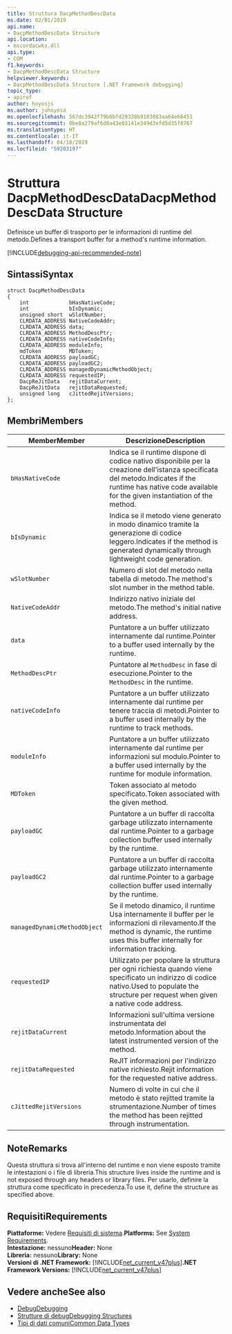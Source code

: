 ```yaml
---
title: Struttura DacpMethodDescData
ms.date: 02/01/2019
api.name:
- DacpMethodDescData Structure
api.location:
- mscordacwks.dll
api.type:
- COM
f1.keywords:
- DacpMethodDescData Structure
helpviewer.keywords:
- DacpMethodDescData Structure [.NET Framework debugging]
topic_type:
- apiref
author: hoyosjs
ms.author: juhoyosa
ms.openlocfilehash: 567dc3942f79b6bfd29338b9103083aa64e66451
ms.sourcegitcommit: 0be8a279af6d8a43e03141e349d3efd5d35f8767
ms.translationtype: HT
ms.contentlocale: it-IT
ms.lasthandoff: 04/18/2019
ms.locfileid: "59203197"
---
```

# <a name="dacpmethoddescdata-structure"></a><span data-ttu-id="1e252-102">Struttura DacpMethodDescData</span><span class="sxs-lookup"><span data-stu-id="1e252-102">DacpMethodDescData Structure</span></span>

<span data-ttu-id="1e252-103">Definisce un buffer di trasporto per le informazioni di runtime del metodo.</span><span class="sxs-lookup"><span data-stu-id="1e252-103">Defines a transport buffer for a method's runtime information.</span></span>

[!INCLUDE[debugging-api-recommended-note](../../../../includes/debugging-api-recommended-note.md)]

## <a name="syntax"></a><span data-ttu-id="1e252-104">Sintassi</span><span class="sxs-lookup"><span data-stu-id="1e252-104">Syntax</span></span>

```
struct DacpMethodDescData
{
    int             bHasNativeCode;
    int             bIsDynamic;
    unsigned short  wSlotNumber;
    CLRDATA_ADDRESS NativeCodeAddr;
    CLRDATA_ADDRESS data;
    CLRDATA_ADDRESS MethodDescPtr;
    CLRDATA_ADDRESS nativeCodeInfo;
    CLRDATA_ADDRESS moduleInfo;
    mdToken         MDToken;
    CLRDATA_ADDRESS payloadGC;
    CLRDATA_ADDRESS payloadGC2;
    CLRDATA_ADDRESS managedDynamicMethodObject;
    CLRDATA_ADDRESS requestedIP;
    DacpReJitData   rejitDataCurrent;
    DacpReJitData   rejitDataRequested;
    unsigned long   cJittedRejitVersions;
};
```

## <a name="members"></a><span data-ttu-id="1e252-105">Membri</span><span class="sxs-lookup"><span data-stu-id="1e252-105">Members</span></span>

| <span data-ttu-id="1e252-106">Member</span><span class="sxs-lookup"><span data-stu-id="1e252-106">Member</span></span>                       | <span data-ttu-id="1e252-107">Descrizione</span><span class="sxs-lookup"><span data-stu-id="1e252-107">Description</span></span>                                                                                     |
| ---------------------------- | ----------------------------------------------------------------------------------------------- |
| `bHasNativeCode`             | <span data-ttu-id="1e252-108">Indica se il runtime dispone di codice nativo disponibile per la creazione dell'istanza specificata del metodo.</span><span class="sxs-lookup"><span data-stu-id="1e252-108">Indicates if the runtime has native code available for the given instantiation of the method.</span></span> |
| `bIsDynamic`                 | <span data-ttu-id="1e252-109">Indica se il metodo viene generato in modo dinamico tramite la generazione di codice leggero.</span><span class="sxs-lookup"><span data-stu-id="1e252-109">Indicates if the method is generated dynamically through lightweight code generation.</span></span>           |
| `wSlotNumber`                | <span data-ttu-id="1e252-110">Numero di slot del metodo nella tabella di metodo.</span><span class="sxs-lookup"><span data-stu-id="1e252-110">The method's slot number in the method table.</span></span>                                                   |
| `NativeCodeAddr`             | <span data-ttu-id="1e252-111">Indirizzo nativo iniziale del metodo.</span><span class="sxs-lookup"><span data-stu-id="1e252-111">The method's initial native address.</span></span>                                                            |
| `data`                       | <span data-ttu-id="1e252-112">Puntatore a un buffer utilizzato internamente dal runtime.</span><span class="sxs-lookup"><span data-stu-id="1e252-112">Pointer to a buffer used internally by the runtime.</span></span>                                             |
| `MethodDescPtr`              | <span data-ttu-id="1e252-113">Puntatore al `MethodDesc` in fase di esecuzione.</span><span class="sxs-lookup"><span data-stu-id="1e252-113">Pointer to the `MethodDesc` in the runtime.</span></span>                                                     |
| `nativeCodeInfo`             | <span data-ttu-id="1e252-114">Puntatore a un buffer utilizzato internamente dal runtime per tenere traccia di metodi.</span><span class="sxs-lookup"><span data-stu-id="1e252-114">Pointer to a buffer used internally by the runtime to track methods.</span></span>                            |
| `moduleInfo`                 | <span data-ttu-id="1e252-115">Puntatore a un buffer utilizzato internamente dal runtime per informazioni sul modulo.</span><span class="sxs-lookup"><span data-stu-id="1e252-115">Pointer to a buffer used internally by the runtime for module information.</span></span>                      |
| `MDToken`                    | <span data-ttu-id="1e252-116">Token associato al metodo specificato.</span><span class="sxs-lookup"><span data-stu-id="1e252-116">Token associated with the given method.</span></span>                                                         |
| `payloadGC`                  | <span data-ttu-id="1e252-117">Puntatore a un buffer di raccolta garbage utilizzato internamente dal runtime.</span><span class="sxs-lookup"><span data-stu-id="1e252-117">Pointer to a garbage collection buffer used internally by the runtime.</span></span>                          |
| `payloadGC2`                 | <span data-ttu-id="1e252-118">Puntatore a un buffer di raccolta garbage utilizzato internamente dal runtime.</span><span class="sxs-lookup"><span data-stu-id="1e252-118">Pointer to a garbage collection buffer used internally by the runtime.</span></span>                          |
| `managedDynamicMethodObject` | <span data-ttu-id="1e252-119">Se il metodo dinamico, il runtime Usa internamente il buffer per le informazioni di rilevamento.</span><span class="sxs-lookup"><span data-stu-id="1e252-119">If the method is dynamic, the runtime uses this buffer internally for information tracking.</span></span>     |
| `requestedIP`                | <span data-ttu-id="1e252-120">Utilizzato per popolare la struttura per ogni richiesta quando viene specificato un indirizzo di codice nativo.</span><span class="sxs-lookup"><span data-stu-id="1e252-120">Used to populate the structure per request when given a native code address.</span></span>                    |
| `rejitDataCurrent`           | <span data-ttu-id="1e252-121">Informazioni sull'ultima versione instrumentata del metodo.</span><span class="sxs-lookup"><span data-stu-id="1e252-121">Information about the latest instrumented version of the method.</span></span>                                   |
| `rejitDataRequested`         | <span data-ttu-id="1e252-122">ReJIT informazioni per l'indirizzo native richiesto.</span><span class="sxs-lookup"><span data-stu-id="1e252-122">Rejit information for the requested native address.</span></span>                                             |
| `cJittedRejitVersions`       | <span data-ttu-id="1e252-123">Numero di volte in cui che il metodo è stato rejitted tramite la strumentazione.</span><span class="sxs-lookup"><span data-stu-id="1e252-123">Number of times the method has been rejitted through instrumentation.</span></span>                           |

## <a name="remarks"></a><span data-ttu-id="1e252-124">Note</span><span class="sxs-lookup"><span data-stu-id="1e252-124">Remarks</span></span>

<span data-ttu-id="1e252-125">Questa struttura si trova all'interno del runtime e non viene esposto tramite le intestazioni o i file di libreria.</span><span class="sxs-lookup"><span data-stu-id="1e252-125">This structure lives inside the runtime and is not exposed through any headers or library files.</span></span> <span data-ttu-id="1e252-126">Per usarlo, definire la struttura come specificato in precedenza.</span><span class="sxs-lookup"><span data-stu-id="1e252-126">To use it, define the structure as specified above.</span></span>

## <a name="requirements"></a><span data-ttu-id="1e252-127">Requisiti</span><span class="sxs-lookup"><span data-stu-id="1e252-127">Requirements</span></span>
<span data-ttu-id="1e252-128">**Piattaforme:** Vedere [Requisiti di sistema](../../../../docs/framework/get-started/system-requirements.md).</span><span class="sxs-lookup"><span data-stu-id="1e252-128">**Platforms:** See [System Requirements](../../../../docs/framework/get-started/system-requirements.md).</span></span>  
<span data-ttu-id="1e252-129">**Intestazione:** nessuno</span><span class="sxs-lookup"><span data-stu-id="1e252-129">**Header:** None</span></span>  
<span data-ttu-id="1e252-130">**Libreria:** nessuno</span><span class="sxs-lookup"><span data-stu-id="1e252-130">**Library:** None</span></span>  
<span data-ttu-id="1e252-131">**Versioni di .NET Framework:** [!INCLUDE[net_current_v47plus](../../../../includes/net-current-v47plus.md)]</span><span class="sxs-lookup"><span data-stu-id="1e252-131">**.NET Framework Versions:** [!INCLUDE[net_current_v47plus](../../../../includes/net-current-v47plus.md)]</span></span>  

## <a name="see-also"></a><span data-ttu-id="1e252-132">Vedere anche</span><span class="sxs-lookup"><span data-stu-id="1e252-132">See also</span></span>

- [<span data-ttu-id="1e252-133">Debug</span><span class="sxs-lookup"><span data-stu-id="1e252-133">Debugging</span></span>](../../../../docs/framework/unmanaged-api/debugging/index.md)
- [<span data-ttu-id="1e252-134">Strutture di debug</span><span class="sxs-lookup"><span data-stu-id="1e252-134">Debugging Structures</span></span>](../../../../docs/framework/unmanaged-api/debugging/debugging-structures.md)
- [<span data-ttu-id="1e252-135">Tipi di dati comuni</span><span class="sxs-lookup"><span data-stu-id="1e252-135">Common Data Types</span></span>](../../../../docs/framework/unmanaged-api/common-data-types-unmanaged-api-reference.md)
